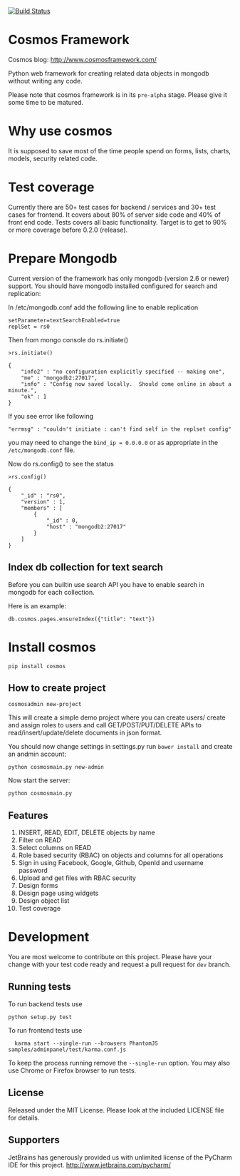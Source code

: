 [![Build Status](https://travis-ci.org/kuasha/cosmos.svg?branch=master)](https://travis-ci.org/kuasha/cosmos)

Cosmos Framework
================

Cosmos blog: http://www.cosmosframework.com/

Python web framework for creating related data objects in mongodb without writing any code.

Please note that cosmos framework is in its ```pre-alpha``` stage. Please give it some time to be matured.

Why use cosmos 
==============
It is supposed to save most of the time people spend on forms, lists, charts, models, security related code.


Test coverage
=============

Currently there are 50+ test cases for backend / services and 30+ test cases for frontend. It covers about 80% of server 
side code and 40% of front end code. Tests covers all basic functionality. Target is to get to 90% or more coverage before 
0.2.0 (release).  


Prepare Mongodb
===============

Current version of the framework has only mongodb (version 2.6 or newer) support. You should have mongodb installed 
configured for search and replication:


In /etc/mongodb.conf add the following line to enable replication

```
setParameter=textSearchEnabled=true
replSet = rs0
```

Then from mongo console do rs.initiate()

```
>rs.initiate()

{
	"info2" : "no configuration explicitly specified -- making one",
	"me" : "mongodb2:27017",
	"info" : "Config now saved locally.  Should come online in about a minute.",
	"ok" : 1
}
```

If you see error like following  

```
"errmsg" : "couldn't initiate : can't find self in the replset config"
```

you may need to change the ```bind_ip = 0.0.0.0``` or as appropriate in the ```/etc/mongodb.conf``` file.

Now do rs.config() to see the status

```
>rs.config()

{
	"_id" : "rs0",
	"version" : 1,
	"members" : [
		{
			"_id" : 0,
			"host" : "mongodb2:27017"
		}
	]
}

```

Index db collection for text search
-----------------------------------

Before you can builtin use search API you have to enable search in mongodb for each collection.
   
Here is an example: 

```
db.cosmos.pages.ensureIndex({"title": "text"})
```


Install cosmos
==============

```
pip install cosmos
```

How to create project
---------------------

```
cosmosadmin new-project
```

This will create a simple demo project where you can create users/ create and assign roles to users and call GET/POST/PUT/DELETE APIs to read/insert/update/delete documents in json format.


You should now change settings in settings.py run  ```bower install``` and create an andmin account:

```
python cosmosmain.py new-admin
```


Now start the server:

```
python cosmosmain.py
```

Features
--------

1. INSERT, READ, EDIT, DELETE objects by name
2. Filter on READ
3. Select columns on READ
4. Role based security (RBAC) on objects and columns for all operations
5. Sign in using Facebook, Google, Github, OpenId and username password
6. Upload and get files with RBAC security
7. Design forms
8. Design page using widgets
9. Design object list
10. Test coverage


Development
===========

You are most welcome to contribute on this project. Please have your change with your test code ready and request a pull request for ```dev``` branch. 

Running tests
-------------

To run backend tests use

```
python setup.py test
```

To run frontend tests use

```
  karma start --single-run --browsers PhantomJS samples/adminpanel/test/karma.conf.js
```

To keep the process running remove the ```--single-run``` option. You may also use Chrome or Firefox browser to run tests.
  
  


License
-------
Released under the MIT License. Please look at the included LICENSE file for details.


Supporters
----------

JetBrains has generously provided us with unlimited license of the PyCharm IDE for this project.
http://www.jetbrains.com/pycharm/
